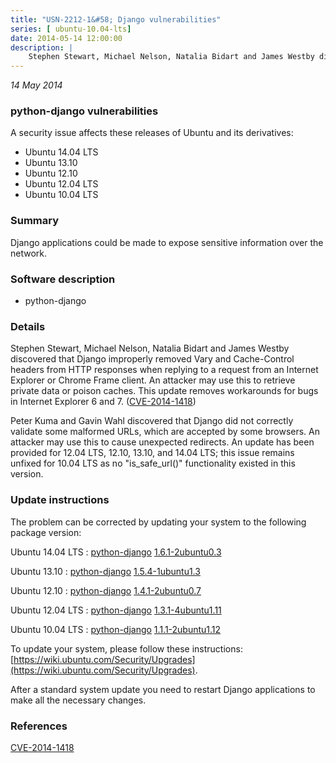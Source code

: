 ```yaml
---
title: "USN-2212-1&#58; Django vulnerabilities"
series: [ ubuntu-10.04-lts]
date: 2014-05-14 12:00:00
description: |
    Stephen Stewart, Michael Nelson, Natalia Bidart and James Westby discovered that Django improperly removed Vary and Cache-Control headers from HTTP responses when replying to a request from an Internet Explorer or Chrome Frame client. An attacker may use this to retrieve private data or poison caches. This update removes workarounds for bugs in Internet Explorer 6 and 7. ([CVE-2014-1418](http://people.ubuntu.com/~ubuntu-security/cve/CVE-2014-1418))
--- 
```

 
 

*14 May 2014*

### python-django vulnerabilities

A security issue affects these releases of Ubuntu and its derivatives:

* Ubuntu 14.04 LTS
* Ubuntu 13.10
* Ubuntu 12.10
* Ubuntu 12.04 LTS
* Ubuntu 10.04 LTS

### Summary

Django applications could be made to expose sensitive information over the network.

### Software description

* python-django 

### Details

Stephen Stewart, Michael Nelson, Natalia Bidart and James Westby discovered that Django improperly removed Vary and Cache-Control headers from HTTP responses when replying to a request from an Internet Explorer or Chrome Frame client. An attacker may use this to retrieve private data or poison caches. This update removes workarounds for bugs in Internet Explorer 6 and 7. ([CVE-2014-1418](http://people.ubuntu.com/~ubuntu-security/cve/CVE-2014-1418))

Peter Kuma and Gavin Wahl discovered that Django did not correctly validate some malformed URLs, which are accepted by some browsers. An attacker may use this to cause unexpected redirects. An update has been provided for 12.04 LTS, 12.10, 13.10, and 14.04 LTS; this issue remains unfixed for 10.04 LTS as no &quot;is_safe_url()&quot; functionality existed in this version. 

### Update instructions

The problem can be corrected by updating your system to the following package version:

Ubuntu 14.04 LTS
 : [python-django](https://launchpad.net/ubuntu/+source/python-django) <span> [1.6.1-2ubuntu0.3](https://launchpad.net/ubuntu/+source/python-django/1.6.1-2ubuntu0.3) </span> 

Ubuntu 13.10
 : [python-django](https://launchpad.net/ubuntu/+source/python-django) <span> [1.5.4-1ubuntu1.3](https://launchpad.net/ubuntu/+source/python-django/1.5.4-1ubuntu1.3) </span> 

Ubuntu 12.10
 : [python-django](https://launchpad.net/ubuntu/+source/python-django) <span> [1.4.1-2ubuntu0.7](https://launchpad.net/ubuntu/+source/python-django/1.4.1-2ubuntu0.7) </span> 

Ubuntu 12.04 LTS
 : [python-django](https://launchpad.net/ubuntu/+source/python-django) <span> [1.3.1-4ubuntu1.11](https://launchpad.net/ubuntu/+source/python-django/1.3.1-4ubuntu1.11) </span> 

Ubuntu 10.04 LTS
 : [python-django](https://launchpad.net/ubuntu/+source/python-django) <span> [1.1.1-2ubuntu1.12](https://launchpad.net/ubuntu/+source/python-django/1.1.1-2ubuntu1.12) </span> 

To update your system, please follow these instructions: [https://wiki.ubuntu.com/Security/Upgrades](https://wiki.ubuntu.com/Security/Upgrades).

After a standard system update you need to restart Django applications to make all the necessary changes. 

### References

 
 [CVE-2014-1418](http://people.ubuntu.com/~ubuntu-security/cve/CVE-2014-1418)
 

